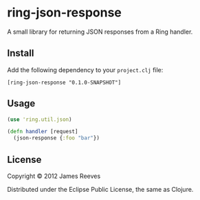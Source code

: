 # ring-json-response

A small library for returning JSON responses from a Ring handler.

## Install

Add the following dependency to your `project.clj` file:

    [ring-json-response "0.1.0-SNAPSHOT"]

## Usage

```clojure
(use 'ring.util.json)

(defn handler [request]
  (json-response {:foo "bar"})
```

## License

Copyright © 2012 James Reeves

Distributed under the Eclipse Public License, the same as Clojure.
